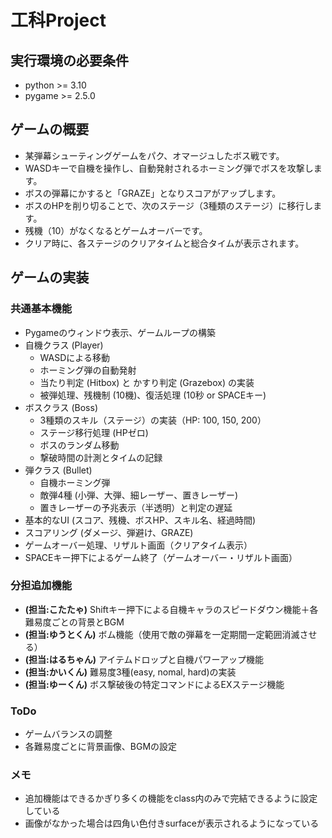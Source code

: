 # 工科Project

## 実行環境の必要条件
* python >= 3.10
* pygame >= 2.5.0

## ゲームの概要
* 某弾幕シューティングゲームをパク、オマージュしたボス戦です。
* WASDキーで自機を操作し、自動発射されるホーミング弾でボスを攻撃します。
* ボスの弾幕にかすると「GRAZE」となりスコアがアップします。
* ボスのHPを削り切ることで、次のステージ（3種類のステージ）に移行します。
* 残機（10）がなくなるとゲームオーバーです。
* クリア時に、各ステージのクリアタイムと総合タイムが表示されます。

## ゲームの実装

### 共通基本機能
* Pygameのウィンドウ表示、ゲームループの構築
* 自機クラス (Player)
    * WASDによる移動
    * ホーミング弾の自動発射
    * 当たり判定 (Hitbox) と かすり判定 (Grazebox) の実装
    * 被弾処理、残機制 (10機)、復活処理 (10秒 or SPACEキー)
* ボスクラス (Boss)
    * 3種類のスキル（ステージ）の実装（HP: 100, 150, 200）
    * ステージ移行処理 (HPゼロ)
    * ボスのランダム移動
    * 撃破時間の計測とタイムの記録
* 弾クラス (Bullet)
    * 自機ホーミング弾
    * 敵弾4種 (小弾、大弾、細レーザー、置きレーザー)
    * 置きレーザーの予兆表示（半透明）と判定の遅延
* 基本的なUI (スコア、残機、ボスHP、スキル名、経過時間)
* スコアリング (ダメージ、弾避け、GRAZE)
* ゲームオーバー処理、リザルト画面（クリアタイム表示）
* SPACEキー押下によるゲーム終了（ゲームオーバー・リザルト画面）

### 分担追加機能
* **(担当:こたたゃ)** Shiftキー押下による自機キャラのスピードダウン機能＋各難易度ごとの背景とBGM
* **(担当:ゆうとくん)** ボム機能（使用で敵の弾幕を一定期間一定範囲消滅させる）
* **(担当:はるちゃん)** アイテムドロップと自機パワーアップ機能
* **(担当:かいくん)** 難易度3種(easy, nomal, hard)の実装
* **(担当:ゆーくん)** ボス撃破後の特定コマンドによるEXステージ機能

### ToDo
- ゲームバランスの調整
- 各難易度ごとに背景画像、BGMの設定

### メモ
* 追加機能はできるかぎり多くの機能をclass内のみで完結できるように設定している
* 画像がなかった場合は四角い色付きsurfaceが表示されるようになっている